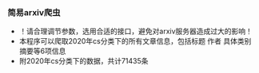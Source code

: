 ### 简易arxiv爬虫
* ！请合理调节参数，选用合适的接口，避免对arxiv服务器造成过大的影响！
* 本程序可以爬取2020年cs分类下的所有文章信息，包括标题 作者 具体类别 摘要等6项信息
* 附2020年cs分类下的数据，共计71435条